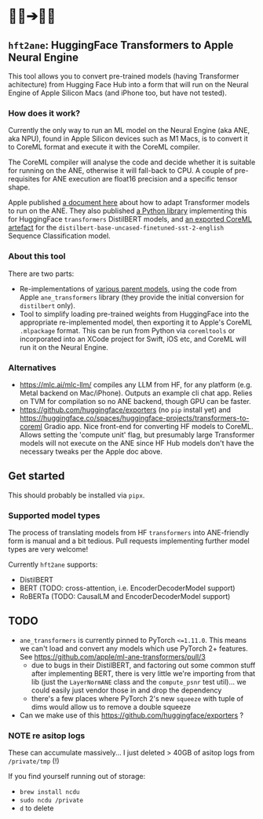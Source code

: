 # 🤗🤖➔🍏🧠
## `hft2ane`: HuggingFace Transformers to Apple Neural Engine

This tool allows you to convert pre-trained models (having Transformer achitecture) from Hugging Face Hub into a form that will run on the Neural Engine of Apple Silicon Macs (and iPhone too, but have not tested).

### How does it work?

Currently the only way to run an ML model on the Neural Engine (aka ANE, aka NPU), found in Apple Silicon devices such as M1 Macs, is to convert it to CoreML format and execute it with the CoreML compiler.

The CoreML compiler will analyse the code and decide whether it is suitable for running on the ANE, otherwise it will fall-back to CPU.  A couple of pre-requisites for ANE execution are float16 precision and a specific tensor shape.

Apple published [a document here](https://machinelearning.apple.com/research/neural-engine-transformers) about how to adapt Transformer models to run on the ANE. They also published [a Python library](https://github.com/apple/ml-ane-transformers) implementing this for HuggingFace `transformers` DistilBERT models, and [an exported CoreML artefact](https://huggingface.co/apple/ane-distilbert-base-uncased-finetuned-sst-2-english) for the `distilbert-base-uncased-finetuned-sst-2-english` Sequence Classification model.

### About this tool

There are two parts:

- Re-implementations of [various parent models](#supported-model-types), using the code from Apple `ane_transformers` library (they provide the initial conversion for `distilbert` only).
- Tool to simplify loading pre-trained weights from HuggingFace into the appropriate re-implemented model, then exporting it to Apple's CoreML `.mlpackage` format. This can be run from Python via `coremltools` or incorporated into an XCode project for Swift, iOS etc, and CoreML will run it on the Neural Engine.

### Alternatives

- https://mlc.ai/mlc-llm/ compiles any LLM from HF, for any platform (e.g. Metal backend on Mac/iPhone). Outputs an example cli chat app. Relies on TVM for compilation so no ANE backend, though GPU can be faster.
- https://github.com/huggingface/exporters (no `pip` install yet) and https://huggingface.co/spaces/huggingface-projects/transformers-to-coreml Gradio app. Nice front-end for converting HF models to CoreML. Allows setting the 'compute unit' flag, but presumably large Transformer models will not execute on the ANE since HF Hub models don't have the necessary tweaks per the Apple doc above.

## Get started

This should probably be installed via `pipx`.

### Supported model types

The process of translating models from HF `transformers` into ANE-friendly form is manual and a bit tedious. Pull requests implementing further model types are very welcome!

Currently `hft2ane` supports:

- DistilBERT
- BERT (TODO: cross-attention, i.e. EncoderDecoderModel support)
- RoBERTa (TODO: CausalLM and EncoderDecoderModel support)

## TODO

- `ane_transformers` is currently pinned to PyTorch `<=1.11.0`. This means we can't load and convert any models which use PyTorch 2+ features. See https://github.com/apple/ml-ane-transformers/pull/3
  - due to bugs in their DistilBERT, and factoring out some common stuff after implementing BERT, there is very little we're importing from that lib (just the `LayerNormANE` class and the `compute_psnr` test util)... we could easily just vendor those in and drop the dependency
  - there's a few places where PyTorch 2's new `squeeze` with tuple of dims would allow us to remove a double squeeze
- Can we make use of this https://github.com/huggingface/exporters ?

### NOTE re asitop logs

These can accumulate massively... I just deleted > 40GB of asitop logs from `/private/tmp` (!)

If you find yourself running out of storage:
- `brew install ncdu`
- `sudo ncdu /private`
- `d` to delete
